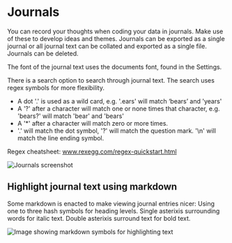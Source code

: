 # Journals
You can record your thoughts when coding your data in journals. Make use of these to develop ideas and themes. 
Journals can be exported as a single journal or all journal text can be collated and exported as a single file.
Journals can be deleted.

The font of the journal text uses the documents font, found in the Settings.

There is a search option to search through journal text. The search uses regex symbols for more flexibility.
* A dot '.' is used as a wild card, e.g. '.ears' will match ‘bears’ and 'years'
* A '?' after a character will match one or none times that character, e.g. 'bears?' will match 'bear' and 'bears'
* A '*' after a character will match zero or more times. 
* '\.' will match the dot symbol, '\?' will match the question mark. '\n' will match the line ending symbol.

Regex cheatsheet: 
www.rexegg.com/regex-quickstart.html

![Journals screenshot](https://qualcoder.files.wordpress.com/2021/07/journals.png)

## Highlight journal text using markdown

Some markdown is enacted to make viewing journal entries nicer:
Using one to three hash symbols for heading levels. Single asterixis surrounding words for italic text. Double asterixis surround text for bold text.

![Image showing markdown symbols for highlighting text](https://qualcoder.files.wordpress.com/2023/02/markdown.png)
















